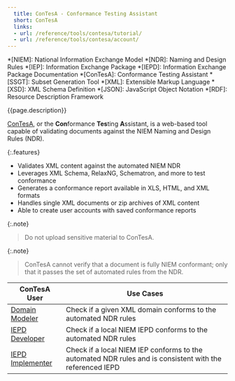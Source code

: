 ```yaml
---
  title: ConTesA - Conformance Testing Assistant
  short: ConTesA
  links:
  - url: /reference/tools/contesa/tutorial/
  - url: /reference/tools/contesa/account/
---
```


*[NIEM]: National Information Exchange Model
*[NDR]: Naming and Design Rules
*[IEP]: Information Exchange Package
*[IEPD]: Information Exchange Package Documentation
*[ConTesA]: Conformance Testing Assistant
*[SSGT]: Subset Generation Tool
*[XML]: Extensible Markup Language
*[XSD]: XML Schema Definition
*[JSON]: JavaScript Object Notation
*[RDF]: Resource Description Framework

{{page.description}}

[ConTesA]({{site.data.links.contesa}}), or the **Con**formance
**Tes**ting **A**ssistant, is a web-based tool capable of
validating documents against the NIEM Naming and Design Rules
(NDR).

{:.features}
- Validates XML content against the automated NIEM NDR
- Leverages XML Schema, RelaxNG, Schematron, and more to test conformance
- Generates a conformance report available in XLS, HTML, and XML formats
- Handles single XML documents or zip archives of XML content
- Able to create user accounts with saved conformance reports

{:.note}
> Do not upload sensitive material to ConTesA.

{:.note}
> ConTesA cannot verify that a document is fully NIEM conformant;
> only that it passes the set of automated rules from the NDR.

| ConTesA User | Use Cases |
| --------- | --------- |
| [Domain Modeler](/training/domain-modeler) | Check if a given XML domain conforms to the automated NDR rules |
| [IEPD Developer](/training/iepd-developer) | Check if a local NIEM IEPD conforms to the automated NDR rules |
| [IEPD Implementer](/training/iepd-implementer) | Check if a local NIEM IEP conforms to the automated NDR rules and is consistent with the referenced IEPD |
